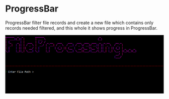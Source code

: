 # ProgressBar

ProgressBar filter file records and create a new file which contains only records needed filtered, and this whole it shows progress in ProgressBar.

![Screenshot](Image.png)
